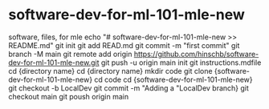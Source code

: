 # software-dev-for-ml-101-mle-new
software, files, for mle
echo  "#  software-dev-for-ml-101-mle-new >>  README.md"
git init
git add READ.md
git commit  -m "first commit"
git branch  -M  main
git  remote  add origin  https://github.com/hinschb/software-dev-for-ml-101-mle-new.git
git push  -u  origin  main
init git
instructions.mdfile
cd {directory name}
cd {directory name} mkdir  code
git  clone  {software-dev-for-ml-101-mle-new}
cd  code
cd {software-dev-for-ml-101-mle-new}
git checkout  -b LocalDev
git commit -m  "Adding a "LocalDev branch}
git  checkout  main
git poush origin main
